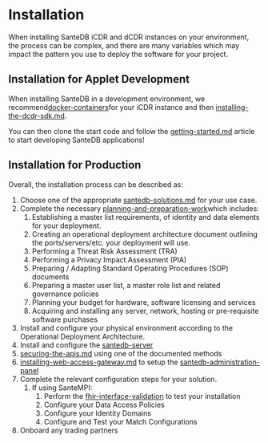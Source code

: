 # Installation

When installing SanteDB iCDR and dCDR instances on your environment, the process can be complex, and there are many variables which may impact the pattern you use to deploy the software for your project.&#x20;

## Installation for Applet Development&#x20;

When installing SanteDB in a development environment, we recommend[docker-containers](santedb-server/docker-containers/ "mention")for your iCDR instance and then [installing-the-dcdr-sdk.md](disconnected-gateway/installing-the-dcdr-sdk.md "mention").

You can then clone the start code and follow the [getting-started.md](../../developers/extending-santesuite/extending-santedb/applets/getting-started.md "mention") article to start developing SanteDB applications!

## Installation for Production

Overall, the installation process can be described as:

1. Choose one of the appropriate [santedb-solutions.md](../../product-overview/santesuite-products/santedb/santedb-solutions.md "mention") for your use case.
2. Complete the necessary [planning-and-preparation-work](planning-and-preparation-work/ "mention")which includes:
   1. Establishing a master list requirements, of identity and data elements for your deployment.&#x20;
   2. Creating an operational deployment architecture document outlining the ports/servers/etc. your deployment will use.
   3. Performing a Threat Risk Assessment (TRA)&#x20;
   4. Performing a Privacy Impact Assessment (PIA)
   5. Preparing / Adapting Standard Operating Procedures (SOP) documents
   6. Preparing a master user list, a master role list and related governance policies
   7. Planning your budget for hardware, software licensing and services
   8. Acquiring and installing any server, network, hosting or pre-requisite software purchases
3. Install and configure your physical environment according to the Operational Deployment Architecture.
4. Install and configure the [santedb-server](santedb-server/ "mention")
5. [securing-the-apis.md](securing-the-apis.md "mention") using one of the documented methods
6. [installing-web-access-gateway.md](disconnected-gateway/installing-web-access-gateway.md "mention") to setup the [santedb-administration-panel](../../operations/cdr-administration/santedb-administration-panel/ "mention")
7. Complete the relevant configuration steps for your solution.
   1. If using SanteMPI:
      1. Perform the [fhir-interface-validation](installation-qualification/fhir-interface-validation/ "mention") to test your installation
      2. Configure your Data Access Policies
      3. Configure your Identity Domains
      4. Configure and Test your Match Configurations
8. Onboard any trading partners
